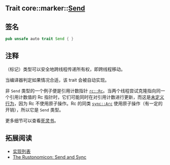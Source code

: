 Trait core::marker::[Send][1]
---

## 签名

```rust
pub unsafe auto trait Send { }
```

## 注释

（标记）类型可以安全地跨线程传递所有权，即跨线程移动。

当编译器判定如果情况合适，该 trait 会被自动实现。

非 `Send` 类型的一个例子便是引用计数指针 [`rc::Rc`][2]。当两个线程尝试克隆指向同一个引用计数值的 Rc 指针时，它们可能同时在对引用计数进行更新，而这是[未定义行为][3]，因为 Rc 不使用原子操作。Rc 的同类 [`sync::Arc`][4] 使用原子操作（有一定的开销），所以它是 `Send` 类型。

更多细节可以查看[死灵书][5]。

## 拓展阅读

- [实现列表][6]
- [The Rustonomicon: Send and Sync][7]

[1]: https://doc.rust-lang.org/core/marker/trait.Send.html
[2]: https://doc.rust-lang.org/std/rc/struct.Rc.html
[3]: https://doc.rust-lang.org/reference/behavior-considered-undefined.html
[4]: https://doc.rust-lang.org/std/sync/struct.Arc.html
[5]: https://doc.rust-lang.org/nomicon/send-and-sync.html
[6]: https://doc.rust-lang.org/core/marker/trait.Send.html#implementors
[7]: https://doc.rust-lang.org/nomicon/send-and-sync.html
